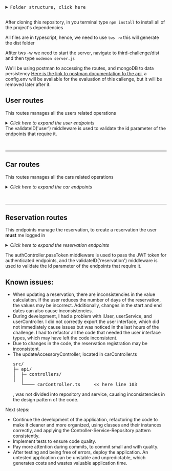 <pre><details>
<summary>Folder structure, click here</summary>
src/
├─ api/
│  ├─ controllers/
│  │  ├── authController.ts
│  │  ├── carController.ts
│  │  ├── reservationController.ts
│  │  └── userController.ts
│  ├─ helpers/
│  │  ├── errorHandler.ts
│  │  └── validateID.ts
│  ├─ repositories/
│  │  ├── carRepository.ts
│  │  ├── reservationRepository.ts
│  │  └── userRepository.ts
│  ├─ schemas/
│  │  ├── ICar.ts
│  │  ├── IReserve.ts
│  │  └── IUser.ts
│  ├─ services/
│  │  ├── carService.ts
│  │  ├── reservationService.ts
│  │  └── userService.ts
│  └─ routes/
│     ├── carRoutes.ts
│     ├── reservationRoutes.ts
│     └── userRoutes.ts
├─ app.ts
├─ swagger.json
├─ server.ts
├─ .editorconfig
├─ .eslintconfig.js
├─ .gitignore
├─ .prettierrc
├─ config.env
├─ package.json
├─ README.md
└─ tsconfig.json
</details>
</pre>

After cloning this repository, in you terminal type 
``` npm install ``` to install all of the project's dependencies

All files are in typescript, hence, we need to use ```tws -w``` this will generate the dist folder



Afiter tws -w we need to start the server, navigate to third-challenge/dist and then type ```nodemon server.js```



We'll be using postman to accessing the routes, and mongoDB to data persistency
[Here is the link to postman documentation fo the api](https://documenter.getpostman.com/view/25704905/2s93XsXkcn), a config.env will be avaliable for the evaluation of this callenge, but it will be removed later after it.


## User routes

This routes manages all the users related operations

<details>
<summary><strong></strong><em>Click here to expand the user endpoints</em></summary>
<br>
<h3>User endpoints</h3>

- `POST /users `- creates a new user
- `PUT /users/:id `- updates an existing user with the specified `id`
- `DELETE /users/:id `- removes an existing user with the specified `id`
- `GET /users/:id `- retrieves the details of an existing user with the specified `id`
- `GET /users `- lists all existing users
</details>
The validateID('user') middleware is used to validate the id parameter of the endpoints that require it.

<br><hr>
## Car routes

This routes manages all the cars related operations 


<details>
<summary><strong></strong><em>Click here to expand the car endpoints</em></summary>
<br>
<h3>Car endpoints</h3>

- `POST /car` - creates a new car
- `PUT /car/:id` - updates an existing car with the specified `id`
- `DELETE /car/:id` - removes an existing car with the specified `id`
- `GET /car/:id` - retrieves the details of an existing car with the specified `id`
- `GET /car` - lists all existing cars
- `PUT /car/:carId/accessories/:accessoryId` - updates an accessory for an existing car with the specified `carId` and `accessoryId`
</details>

<br><hr>

## Reservation routes

This endpoints manage the reservation, to create a reservation the user **must** me logged in
<details>
<summary><strong></strong><em>Click here to expand the reservation endpoints</em></summary>
<br>
<h3>Reservation endpoints</h3>
 
- `POST /authenticate` - authenticates a user and generates a JWT token
- `POST /reserve` - creates a new reservation
- `PUT /reserve/:id` - updates an existing reservation with the specified id
- `DELETE /reserve/:id` - removes an existing reservation with the specified id
- `GET /reserve/:id` - retrieves the details of an existing reservation with the specified id
- `GET /reserve` - lists all existing reservations


In to create a reserve the user must be authenticated
after authentication the user will recive a token, copy it:
 <li>1</li>
  <div align="center">
<img src="https://user-images.githubusercontent.com/37447545/231020486-e424e732-5e70-4b67-a72c-21b0124f2c09.png" width="960px" />
</div>
 <br>

And then follow this steps to be able to access the reservation routes:
 <li>1</li>
  <div align="center">
<img src="https://user-images.githubusercontent.com/37447545/231020491-e72215db-03d6-4027-998a-cb4b36fd3b2b.png" width="960px" />
</div>
 <br>

</details>

The authController.passToken middleware is used to pass the JWT token for authenticated endpoints, and the validateID('reservation') middleware is used to validate the id parameter of the endpoints that require it.


<h2>Known issues:</h2>

<ul>
  <li>When updating a reservation, there are inconsistencies in the value calculation. If the user reduces the number of days of the reservation, the values may be incorrect. Additionally, changes in the start and end dates can also cause inconsistencies.</li>
  <li>During development, I had a problem with IUser, userService, and userController. I did not correctly export the user interface, which did not immediately cause issues but was noticed in the last hours of the challenge. I had to refactor all the code that needed the user interface types, which may have left the code inconsistent.</li>
  <li>Due to changes in the code, the reservation registration may be inconsistent.</li>
  <li>The updateAccessoryController, located in carController.ts
<pre>src/
├─ api/
│  ├─ controllers/
│  │  
   └──── carController.ts     << here line 103</pre>

, was not divided into repository and service, causing inconsistencies in the design pattern of the code.</li>
</ul>
Next steps:

<ul>
  <li>Continue the development of the application, refactoring the code to make it cleaner and more organized, using classes and their instances correctly, and applying the Controller-Service-Repository pattern consistently.</li>
  <li>Implement tests to ensure code quality.</li>
  <li>Pay more attention during commits, to commit small and with quality.</li>
  <li>After testing and being free of errors, deploy the application. 
  An untested application can be unstable and unpredictable, which generates costs and wastes valuable application time.</li>
</ul>
